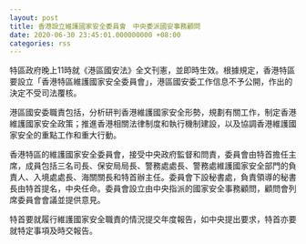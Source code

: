 ```yaml
---
layout: post
title: 香港設立維護國家安全委員會　中央委派國安事務顧問
date: 2020-06-30 23:45:01.000000000 +08:00
categories: rss
---
```


特區政府晚上11時就《港區國安法》全文刊憲，並即時生效。根據規定，香港特區要設立「香港特區維護國家安全委員會」，港區國安委工作信息不予公開，作出的決定不受司法覆核。

港區國安委職責包括，分析研判香港維護國家安全形勢，規劃有關工作，制定香港維護國家安全政策；推進香港相關法律制度和執行機制建設，以及協調香港維護國家安全的重點工作和重大行動。

香港特區的維護國家安全委員會，接受中央政府監督和問責，委員會由特首擔任主席，成員包括三名司長、保安局局長、警務處處長、警務處維護國家安全部門的負責人、入境處處長、海關關長和特首辦主任。委員會下設秘書處，負責領導的秘書長由特首提名，中央任命。委員會設立由中央指派的國家安全事務顧問，顧問會列席委員會會議並提供意見。

特首要就履行維護國家安全職責的情況提交年度報告，如中央提出要求，特首亦要就特定事項及時交報告。
